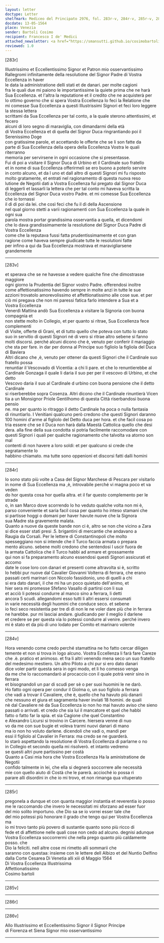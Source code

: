 ```yaml
---
layout: letter
doctype: Letter
shelfmark: Mediceo del Principato 2976, fol. 283r-v, 284r-v, 285r-v, 286r-v
docdate: 13-05-1564
place: Venezia
sender: Bartoli Cosimo
recipient: Francesco I de' Medici
attached_newsletter: <a href="https://smansutti.github.io/cosimobartoli/texts/2976_114/">2976_114</a>
reviewed: 1.0
---
```


[283r]  
  
  
Illustrissimo et Eccellentissimo Signor et Patron mio osservantissimo  
Rallegromi infinitamente della resolutione del Signor Padre di Vostra Eccellenza in haver  
le data la administratione delli stati et de danari. per molte cagioni  
fra le quali due mi paiono le importantissime la quiete prima che ne harà  
Sua Eccellenza. et l'altra la reputatione et il credito che ne acquisterà per  
lo ottimo governo che si spera Vostra Eccellenza Io feci la Relatione che  
mi comesse Sua Eccellenza a questi Illustrissimi Signori et feci loro leggere la stessa lettera  
scrittami da Sua Eccellenza per tal conto, a la quale sterono attentissimi, et fecero  
alcuni di loro segno di maraviglia, con dimandarmi della età  
di Vostra Eccellenza et di quella del Signor Duca ringrantiando poi il Serenissimo Doge  
con gratissime parole, et accettando le offerte che se li son fatte da  
parte di Sua Eccellenza della opera della Eccellenza Vostra le quali riterranno  
memoria per servirsene in ogni occasione che si presentasse.  
Fui di poi a visitare il Signor Duca di Urbino et il Cardinale suo fratello  
et in nome di sua Eccellenza offerirmeli se ero buono a poterlo servire  
in conto alcuno, et da l uno et dall altro di questi Signori mi fu risposto  
molto gratamente, et entrati nel ragionamento di questa nuova reso  
lutione de Negotii dati a Vostra Eccellenza fui pregato dal Signor Duca  
di leggerli et lassarli la lettera che per tal conto mi haveva scritta la  
Eccellenza del Signor Duca vostro Padre. et mi comesse Sua Eccellenza che io tornassi  
il dì di poi da lei. che così feci che fu il dì della Ascensione  
nel qual giorno stetti a varii ragionamenti con Sua Eccellenza la quale in ogni sua  
parola mostra portar grandissima osservantia a quella, et dicendomi  
che lo dava grandissimamente la resolutione del Signor Duca Padre di Vostra Eccellenza  
come che la reputava fussi fatta prudentissimamente et con gran  
ragione come haveva sempre giudicate tutte le resolutioni fatte  
per infino a qui da Sua Eccellenza mostrava et maravigliarsene grandemente  
  
---  

[283v]  
  
  
et sperava che se ne havesse a vedere qualche fine che dimostrasse maggiore  
ogni giorno la Prudentia del Signor vostro Padre. offerendosi inoltre  
come affettionatissimo havendo sempre in molte anzi in tutte le sue  
azzioni trovatolo amorevolissimo et affettionatissimo alle cose sue. et per  
ciò mi pregava che non mi paressi fatica farlo intendere a Sua et a  
Vostra Eccellenza  
Venerdì Mattina andò Sua Eccellenza a visitare la Signoria con buona compagnia et  
non stette molto in Collegio, et per quanto si ritrae, Sua Eccellenza fece complementi  
di Visite, offerte di Grani, et di tutto quello che poteva con tutto lo stato  
suo in servitio di questi Signori né di vero si ritrae altro sebene si fanno  
molti discorsi. perché alcuni dicono che è, venuto per conferir il mariaggio  
che sta per fare. in dar per donna al Principe suo figliolo la figliola del Duca di Baviera  
Altri dicano che ,è, venuto per ottener da questi Signori che il Cardinale suo fratello possa  
renuntiar il Vescovado di Vicentia: a chi li pare. et che lo renuntierebbe al  
Cardinale Gonzaga il quale li daria il suo per per il vescovo di Urbino, et che detto  
Vescovo daria il suo al Cardinale d urbino con buona pensione che il detto Cardinale  
si riserberebbe sopra Cosenza. Altri dicono che il Cardinale rinuntierà Vicen  
tia a un Monsignor Priole Gentilhomo di questa Città riserbandosi buona pensio  
ne. ma per quanto io ritraggo il detto Cardinale ha poca o nulla fantasia  
di rinuntiarlo. I Venitiani qualcuno però credono che questi Signori daranno  
100 homini d'arme al figliolo del Detto duca per hora. et che facil cosa po  
tria essere che se il Duca non harà dalla Maestà Cattolica quello che desi  
dera. alla fine della sua condotta si potria facilmente raccomodare con  
questi Signori i quali per qualche ragionamento che talvolta va atorno son mal  
contenti di non havere a loro soldi: et per qualcuno si crede che segratamente lo  
habbino chiamato. ma tutte sono oppenioni et discorsi fatti dalli homini  
  
---  

[284r]  
  
  
Io sono stato più volte a Casa del Signor Marchese di Pescara per visitarlo  
in nome di Sua Eccellenza ma ,è, introvabile perché vi magna poco et va veden  
do hor questa cosa hor quella altra. et il far questo complemento per le strade  
o, in san Marco dove scorrendo lo ho veduto qualche volta non mi è,  
parso conveniente et saria facil cosa per quanto ho inteso stamani che  
si partisse hoggi o domani per haver havute nuove che la Signora  
sua Madre sta gravemente malata.  
Quanto a nuove da queste bande non ci è, altro se non che vicino a Zara  
si dice esser stati presi .5. brigantini di mercantie che andavano a  
Raugia da Corsali. Per le lettere di Constantinopoli che molto  
spesseggiano non si intende che il Turco faccia armata o prepara  
mento alcuno. sebene molti credono che sentendosi l uscir fuora de  
la armata Cattolica che il Turco habbi ad armare et grossamente  
qui non si fa preparamento alcuno essendosi questi Signori assicurati et accomo  
date le cose loro con danari et presenti come altravolta si è, scritto  
Io hebbi pur nuove dal Cavalier Giovanni Volterra di ferrara, che erano  
passati certi marinari con Niccolo fassidonio, uno di quelli a chi  
si era dato danari, il che mi ha un poco quietato dell'animo, et  
hier sera mi promesse Sfefano Vasallo di partirsi con li sua  
et acciò li potessi condurre al manco sino a ferrara, li detti  
ancora 5 scudi. allegandomi esso tutti li altri essersi consumati  
in varie necessità degli huomini che conduce seco. et sebene  
io feci seco resistentia per tre dì di non le ne voler dare più che in ferrara  
ne harebbe. pur mi lasciai andare. giudicando per il meglio il darlene  
et credere se per questa via lo potessi condurre al venire. perché invero  
mi è stato et da più di uno lodato per Comito et marinaro volente  
  
---  

[284v]  
  
  
Hora venendo come credo perché stamattina ne ho fatto cercar diligen  
temente et non si trova in logo alcuno. Vostra Eccellenza li farà fare Careze  
che .è. pratico et animoso. et fra li altri venendo mena seco un suo fratello  
del medesimo mestiero. Un altro Piloto a chi pur si ero dato danari  
dice voler partir questa sera in ogni modo, et li ho comesso venga  
da me che lo raccomandarò al procaccio con il quale potrà venir sino in ferrara  
et bisognandoli un par di scudi per sè o per suoi huomini le ne darò.  
Ho fatto ogni opera per condur il Giolma o, un suo figliolo a ferrara  
che vadi a trovar il Cavaliere, che è, quello che ha havuto più danarii  
che nessuno et giura et sagramenta haver inviati 18 homini. de quali  
nè dal Cavaliere nè da Sua Eccellenza io non ho mai havuto aviso che sieno  
passati o arrivati. et credo che sia lui il mancatore et quel che habbi  
fatto o fatto far la spia. et sia Cagione che quel Constantino  
e Alexandro Licursi si trovino in Carcere. hiersera venne di nuo  
vo da me con sue bugie et voleva trarmi nuovi danari di mano  
ma io non ho voluto darlene. dicendoli che vadi o, mandi per  
essi il figliolo al Cavalier in Ferrara: ma credo se ne guarderà.  
Io starò aspettando la resolutione di Vostra Eccellenza di parlarne o no  
in Collegio et secondo quella mi risolverò. et intanto vedremo  
se questi altri pure partissino per costà  
Quanto a Casi mia hora che Vostra Eccellenza Ha la aministratione de Negotii  
confido talmente in lei, che ella si degnerà soccorrere alle necessità  
mie con quello aiuto di Costà che le parerà. accioché io possa ri  
parare alli disordini in che io mi trovo, et non rimanga qua vituperato  
  
---  

[285r]  
  
  
pregonela a dunque et con quanta maggior instantia et reverentia io posso  
me le raccomando che invero le necessitati mi sforzano ad esser fuor  
del mio solito importuno. che Dio sa se io vorrei esser tale che  
del mio potessi più honorare il grado che tengo qui per Vostra Eccellenza ma  
io mi trovo tanto più povero di sustantie quanto sono più ricco di  
fede et di affettione nelle quali cose non cedo ad alcuno. degnisi adunque  
Vostra Eccellenza soccorrermi che nella prego quanto più caldamente posso. che  
Dio la feliciti. nell altre cose mi rimetto alli sommarii che  
saranno con questaa: insieme con le lettere dell Albizo et del Nuntio Delfino  
dalla Corte Cesarea Di Venetia alli xiii di Maggio 1564  
Di Vostra Eccellenza Illustrissima  
Affettionatissimo  
Cosimo bartoli  
  
---  

[285v]  
  
  
  
---  

[286r]  
  
  
  
---  

[286v]  
  
  
Allo Illustrissimo et Eccellentissimo Signor il Signor Principe  
di Fiorenza et Siena Signor mio osservantissimo  
  
---  

